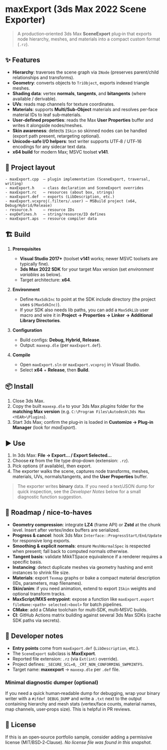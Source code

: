 # maxExport (3ds Max 2022 Scene Exporter)

> A production‑oriented 3ds Max **SceneExport** plug‑in that exports node hierarchy, meshes, and materials into a compact custom format (`.rz`).

## ✨ Features

- **Hierarchy**: traverses the scene graph via `INode` (preserves parent/child relationships and transforms).
- **Geometry**: converts objects to `TriObject`, exports indexed triangle meshes.
- **Shading data**: vertex **normals**, **tangents**, and **bitangents** (where available / derivable).
- **UVs**: reads map channels for texture coordinates.
- **Materials**: supports **Multi/Sub‑Object** materials and resolves per‑face material IDs to leaf sub‑materials.
- **User‑defined properties**: reads the Max **User Properties** buffer and writes it alongside nodes/meshes.
- **Skin awareness**: detects `ISkin` so skinned nodes can be handled (export path present, retargeting optional).
- **Unicode‑safe I/O helpers**: text writer supports UTF‑8 / UTF‑16 encodings for any sidecar text data.
- **x64 build** for modern Max; MSVC toolset **v141**.

## 📁 Project layout

```
- maxExport.cpp  — plugin implementation (SceneExport, traversal, writing)
- maxExport.h    — class declaration and SceneExport overrides
- maxExport.rc   — resources (about box, strings)
- maxExport.def  — exports (LibDescription, etc.)
- maxExport.vcxproj(.filters/.user) — MSBuild project (x64, Debug/Hybrid/Release)
- resource.h     — resource IDs
- expDefines.h   — string/resource/ID defines
- maxExport.aps  — resource compiler data
```

## 🏗️ Build

1. **Prerequisites**
   - **Visual Studio 2017+** (toolset **v141** works; newer MSVC toolsets are typically fine).
   - **3ds Max 2022 SDK** for your target Max version (set *environment variables* as below).
   - Target architecture: **x64**.

2. **Environment**
   - Define `MaxSdkInc` to point at the SDK include directory (the project uses `$(MaxSdkInc)`).
   - If your SDK also needs lib paths, you can add a `MaxSdkLib` user macro and wire it in **Project → Properties → Linker → Additional Library Directories**.

3. **Configuration**
   - Build configs: **Debug, Hybrid, Release**.
   - Output: `maxexp.dle` (per `maxExport.def`).

4. **Compile**
   - Open `maxExport.sln` or `maxExport.vcxproj` in Visual Studio.
   - Select **x64** + **Release**, then **Build**.

## 📦 Install

1. Close 3ds Max.
2. Copy the built `maxexp.dle` to your 3ds Max *plugins* folder for the **matching Max version** (e.g. `C:\Program Files\Autodesk\3ds Max <YEAR>\Plugins`).
3. Start 3ds Max; confirm the plug‑in is loaded in **Customize → Plug‑in Manager** (look for *maxExport*).

## ▶️ Use

1. In 3ds Max: **File → Export… / Export Selected…**
2. Choose **rz** from the file type drop‑down (extension: `.rz`).
3. Pick options (if available), then export.
4. The exporter walks the scene, captures node transforms, meshes, materials, UVs, normals/tangents, and the **User Properties** buffer.

> The exporter writes **binary** data. If you need a text/JSON dump for quick inspection, see the *Developer Notes* below for a small diagnostic function suggestion.

## 🧭 Roadmap / nice‑to‑haves

- **Geometry compression**: integrate **LZ4** (frame API) or **Zstd** at the chunk level. Insert after vertex/index buffers are serialized.
- **Progress & cancel**: hook 3ds Max `Interface::ProgressStart/End/Update` for responsive long exports.
- **Smoothing & explicit normals**: ensure `MeshNormalSpec` is respected when present; fall back to computed normals otherwise.
- **Tangent basis**: validate MikkTSpace equivalence if a renderer requires a specific basis.
- **Instancing**: detect duplicate meshes via geometry hashing and emit instances to shrink file size.
- **Materials**: export `Texmap` graphs or bake a compact material description (IDs, parameters, map filenames).
- **Skin/anim**: if you need animation, extend to export `ISkin` weights and optional transform tracks.
- **MaxScript/MXS entrypoint**: expose a function like `maxExport.export fileName:<path> selected:<bool>` for batch pipelines.
- **CMake**: add a CMake toolchain for multi‑SDK, multi‑MSVC builds.
- **CI**: GitHub Actions matrix building against several 3ds Max SDKs (cache SDK paths via secrets).

## 🧩 Developer notes

- **Entry points** come from `maxExport.def` (`LibDescription`, etc.).
- The `SceneExport` subclass is **MaxExport**.
- Reported file extension: `.rz` (via `Ext(int)` override).
- Project defines: `_SECURE_SCL=0`, `_CRT_NON_CONFORMING_SWPRINTFS`.
- Target name: **maxexport** → `maxexp.dle` per `.def` file.

### Minimal diagnostic dumper (optional)

If you need a quick human‑readable dump for debugging, wrap your binary writer with a `#ifdef DEBUG_DUMP` and write a `.txt` next to the output containing hierarchy and mesh stats (vertex/face counts, material names, map channels, user‑props size). This is helpful in PR reviews.

## 📄 License

If this is an open‑source portfolio sample, consider adding a permissive license (MIT/BSD‑2‑Clause). *No license file was found in this snapshot.*
